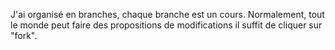 J'ai organisé en branches, chaque branche est un cours.
Normalement, tout le monde peut faire des propositions de modifications il suffit de cliquer sur "fork".
